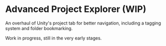 # Advanced Project Explorer (WIP)

An overhaul of Unity's project tab for better navigation, including a tagging system and folder bookmarking.

Work in progress, still in the very early stages.
